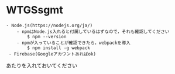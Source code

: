 # WTGSsgmt
    - Node.js(https://nodejs.org/ja/)
        - npmはNode.js入れると付属しているはずなので，それも確認してください 
            $ npm --version
        - npmが入っていることが確認できたら，webpackを導入 
            $ npm install -g webpack
     - Firebase(Googleアカウントあればok) 
    
あたりを入れておいてください
